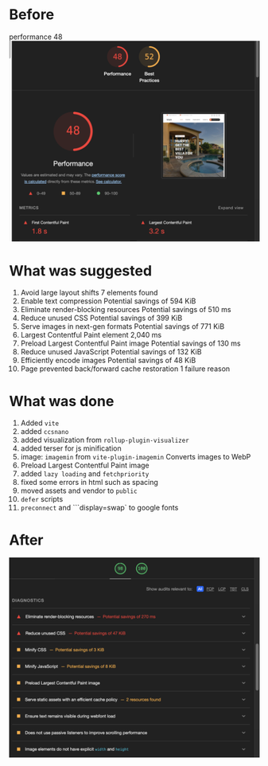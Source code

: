 # Before

performance 48
![alt text](<Screenshot 2024-03-29 at 10.50.49.png>)

# What was suggested

1. Avoid large layout shifts 7 elements found
2. Enable text compression Potential savings of 594 KiB
3. Eliminate render-blocking resources Potential savings of 510 ms
4. Reduce unused CSS Potential savings of 399 KiB
5. Serve images in next-gen formats Potential savings of 771 KiB
6. Largest Contentful Paint element 2,040 ms
7. Preload Largest Contentful Paint image Potential savings of 130 ms
8. Reduce unused JavaScript Potential savings of 132 KiB
9. Efficiently encode images Potential savings of 48 KiB
10. Page prevented back/forward cache restoration 1 failure reason

# What was done

1. Added `vite`
2. added `ccsnano`
3. added visualization from `rollup-plugin-visualizer `
4. added terser for js minification
5. image: `imagemin` from `vite-plugin-imagemin`
   Converts images to WebP
6. Preload Largest Contentful Paint image
7. added `lazy loading` and `fetchpriority`
8. fixed some errors in html such as spacing
9. moved assets and vendor to `public`
10. `defer` scripts
11. `preconnect` and ```display=swap` to google fonts

# After

![alt text](<Screenshot 2024-03-29 at 12.14.13.png>)
